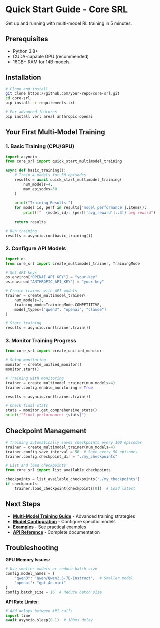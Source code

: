 # Quick Start Guide - Core SRL

Get up and running with multi-model RL training in 5 minutes.

## Prerequisites

- Python 3.8+
- CUDA-capable GPU (recommended)
- 16GB+ RAM for 14B models

## Installation

```bash
# Clone and install
git clone https://github.com/your-repo/core-srl.git
cd core-srl
pip install -r requirements.txt

# For advanced features
pip install verl areal anthropic openai
```

## Your First Multi-Model Training

### 1. Basic Training (CPU/GPU)

```python
import asyncio
from core_srl import quick_start_multimodel_training

async def basic_training():
    # Train 4 models for 50 episodes
    results = await quick_start_multimodel_training(
        num_models=4,
        max_episodes=50
    )
    
    print("Training Results:")
    for model_id, perf in results['model_performance'].items():
        print(f"  {model_id}: {perf['avg_reward']:.3f} avg reward")
    
    return results

# Run training
results = asyncio.run(basic_training())
```

### 2. Configure API Models

```python
import os
from core_srl import create_multimodel_trainer, TrainingMode

# Set API keys
os.environ["OPENAI_API_KEY"] = "your-key"
os.environ["ANTHROPIC_API_KEY"] = "your-key"

# Create trainer with API models
trainer = create_multimodel_trainer(
    num_models=3,
    training_mode=TrainingMode.COMPETITIVE,
    model_types=["qwen3", "openai", "claude"]
)

# Start training
results = asyncio.run(trainer.train())
```

### 3. Monitor Training Progress

```python
from core_srl import create_unified_monitor

# Setup monitoring
monitor = create_unified_monitor()
monitor.start()

# Training with monitoring
trainer = create_multimodel_trainer(num_models=4)
trainer.config.enable_monitoring = True

results = asyncio.run(trainer.train())

# Check final stats
stats = monitor.get_comprehensive_stats()
print(f"Final performance: {stats}")
```

## Checkpoint Management

```python
# Training automatically saves checkpoints every 100 episodes
trainer = create_multimodel_trainer(num_models=4)
trainer.config.save_interval = 50  # Save every 50 episodes
trainer.config.checkpoint_dir = "./my_checkpoints"

# List and load checkpoints
from core_srl import list_available_checkpoints

checkpoints = list_available_checkpoints("./my_checkpoints")
if checkpoints:
    trainer.load_checkpoint(checkpoints[0])  # Load latest
```

## Next Steps

- **[Multi-Model Training Guide](multimodel_training.md)** - Advanced training strategies
- **[Model Configuration](model_config.md)** - Configure specific models
- **[Examples](../examples/)** - See practical examples
- **[API Reference](api_reference.md)** - Complete documentation

## Troubleshooting

**GPU Memory Issues:**
```python
# Use smaller models or reduce batch size
config.model_names = {
    "qwen3": "Qwen/Qwen2.5-7B-Instruct",  # Smaller model
    "openai": "gpt-4o-mini"
}
config.batch_size = 16  # Reduce batch size
```

**API Rate Limits:**
```python
# Add delays between API calls
import time
await asyncio.sleep(0.1)  # 100ms delay
```
